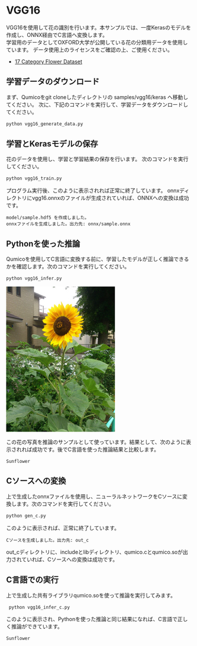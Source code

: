 # VGG16
VGG16を使用して花の識別を行います。本サンプルでは、一度Kerasのモデルを作成し、ONNX経由でC言語へ変換します。<br>
学習用のデータとしてOXFORD大学が公開している花の分類用データを使用しています。
データ使用上のライセンスをご確認の上、ご使用ください。

- [17 Category Flower Dataset](http://www.robots.ox.ac.uk/~vgg/data/flowers/17/)

## 学習データのダウンロード
まず、Qumicoをgit cloneしたディレクトリの samples/vgg16/keras へ移動してください。
次に、下記のコマンドを実行して、学習データをダウンロードしてください。
```sh
python vgg16_generate_data.py
```

## 学習とKerasモデルの保存
花のデータを使用し、学習と学習結果の保存を行います。
次のコマンドを実行してください。

```sh
python vgg16_train.py 
```
プログラム実行後、このように表示されれば正常に終了しています。
onnxディレクトリにvgg16.onnxのファイルが生成されていれば、ONNXへの変換は成功です。

```
model/sample.hdf5 を作成しました。
onnxファイルを生成しました。出力先: onnx/sample.onnx
```


## Pythonを使った推論
Qumicoを使用してC言語に変換する前に、学習したモデルが正しく推論できるかを確認します。次のコマンドを実行してください。
```sh
python vgg16_infer.py
```

![flower](test_flower.jpg)

この花の写真を推論のサンプルとして使っています。結果として、次のように表示されれば成功です。後でC言語を使った推論結果と比較します。
```
Sunflower
```

## Cソースへの変換
上で生成したonnxファイルを使用し、ニューラルネットワークをCソースに変換します。次のコマンドを実行してください。

```sh
python gen_c.py 
```
このように表示されば、正常に終了しています。
```
Cソースを生成しました。出力先: out_c
```
out_cディレクトリに、includeとlibディレクトリ、qumico.cとqumico.soが出力されていれば、Cソースへの変換は成功です。

## C言語での実行
上で生成した共有ライブラリqumico.soを使って推論を実行してみます。
```sh
 python vgg16_infer_c.py 
```

このように表示され、Pythonを使った推論と同じ結果になれば、C言語で正しく推論ができています。
```
Sunflower
```
